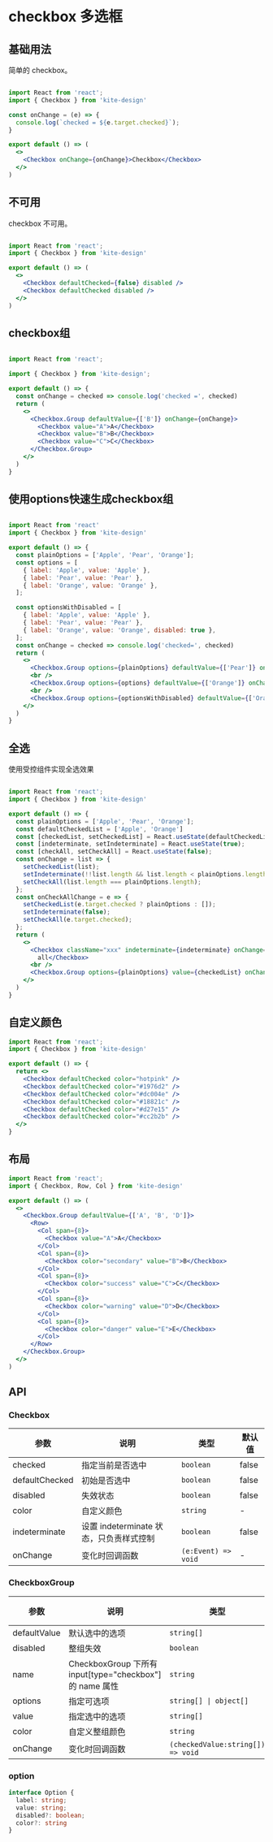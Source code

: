 # checkbox 多选框

## 基础用法

简单的 checkbox。

```jsx

import React from 'react';
import { Checkbox } from 'kite-design'

const onChange = (e) => {
  console.log(`checked = ${e.target.checked}`);
}

export default () => (
  <>
    <Checkbox onChange={onChange}>Checkbox</Checkbox>
  </>
)

```

## 不可用

checkbox 不可用。

```jsx

import React from 'react';
import { Checkbox } from 'kite-design'

export default () => (
  <>
    <Checkbox defaultChecked={false} disabled />
    <Checkbox defaultChecked disabled />
  </>
)

```

## checkbox组

```jsx

import React from 'react';

import { Checkbox } from 'kite-design';

export default () => {
  const onChange = checked => console.log('checked =', checked)
  return (
    <>
      <Checkbox.Group defaultValue={['B']} onChange={onChange}>
        <Checkbox value="A">A</Checkbox>
        <Checkbox value="B">B</Checkbox>
        <Checkbox value="C">C</Checkbox>
      </Checkbox.Group>
    </>
  )
}

```

## 使用options快速生成checkbox组

```jsx

import React from 'react'
import { Checkbox } from 'kite-design'

export default () => {
  const plainOptions = ['Apple', 'Pear', 'Orange'];
  const options = [
    { label: 'Apple', value: 'Apple' },
    { label: 'Pear', value: 'Pear' },
    { label: 'Orange', value: 'Orange' },
  ];

  const optionsWithDisabled = [
    { label: 'Apple', value: 'Apple' },
    { label: 'Pear', value: 'Pear' },
    { label: 'Orange', value: 'Orange', disabled: true },
  ];
  const onChange = checked => console.log('checked=', checked)
  return (
    <>
      <Checkbox.Group options={plainOptions} defaultValue={['Pear']} onChange={onChange} />
      <br />
      <Checkbox.Group options={options} defaultValue={['Orange']} onChange={onChange} />
      <br />
      <Checkbox.Group options={optionsWithDisabled} defaultValue={['Orange']} onChange={onChange} />
    </>
  )
}

```

## 全选

使用受控组件实现全选效果

```jsx

import React from 'react';
import { Checkbox } from 'kite-design'

export default () => {
  const plainOptions = ['Apple', 'Pear', 'Orange'];
  const defaultCheckedList = ['Apple', 'Orange']
  const [checkedList, setCheckedList] = React.useState(defaultCheckedList);
  const [indeterminate, setIndeterminate] = React.useState(true);
  const [checkAll, setCheckAll] = React.useState(false);
  const onChange = list => {
    setCheckedList(list);
    setIndeterminate(!!list.length && list.length < plainOptions.length);
    setCheckAll(list.length === plainOptions.length);
  };
  const onCheckAllChange = e => {
    setCheckedList(e.target.checked ? plainOptions : []);
    setIndeterminate(false);
    setCheckAll(e.target.checked);
  };
  return (
    <>
      <Checkbox className="xxx" indeterminate={indeterminate} onChange={onCheckAllChange} checked={checkAll}>Check
        all</Checkbox>
      <br />
      <Checkbox.Group options={plainOptions} value={checkedList} onChange={onChange} />
    </>
  )
}

```

## 自定义颜色

```jsx
import React from 'react';
import { Checkbox } from 'kite-design'

export default () => {
  return <>
    <Checkbox defaultChecked color="hotpink" />
    <Checkbox defaultChecked color="#1976d2" />
    <Checkbox defaultChecked color="#dc004e" />
    <Checkbox defaultChecked color="#18821c" />
    <Checkbox defaultChecked color="#d27e15" />
    <Checkbox defaultChecked color="#cc2b2b" />
  </>
}
```

## 布局

```jsx
import React from 'react';
import { Checkbox, Row, Col } from 'kite-design'

export default () => (
  <>
    <Checkbox.Group defaultValue={['A', 'B', 'D']}>
      <Row>
        <Col span={8}>
          <Checkbox value="A">A</Checkbox>
        </Col>
        <Col span={8}>
          <Checkbox color="secondary" value="B">B</Checkbox>
        </Col>
        <Col span={8}>
          <Checkbox color="success" value="C">C</Checkbox>
        </Col>
        <Col span={8}>
          <Checkbox color="warning" value="D">D</Checkbox>
        </Col>
        <Col span={8}>
          <Checkbox color="danger" value="E">E</Checkbox>
        </Col>
      </Row>
    </Checkbox.Group>
  </>
)
```

## API

### Checkbox

| 参数 | 说明 | 类型 | 默认值 |
| --- | --- | --- | --- |
| checked | 指定当前是否选中 | `boolean` | false |
| defaultChecked | 初始是否选中 | `boolean` | false |
| disabled | 失效状态 | `boolean` | false |
| color | 自定义颜色 | `string` | - |
| indeterminate | 设置 indeterminate 状态，只负责样式控制 | `boolean` | false |
| onChange | 变化时回调函数 | `(e:Event) => void` | - |

### CheckboxGroup

| 参数 | 说明 | 类型 | 默认值 |
| --- | --- | --- | --- |
| defaultValue | 默认选中的选项 | `string[]` | [] |
| disabled | 整组失效 | `boolean` | false |
| name | CheckboxGroup 下所有 input[type="checkbox"] 的 name 属性 | `string` | - |
| options | 指定可选项 | `string[] \| object[]` | [] |
| value | 指定选中的选项 | `string[]` | [] |
| color | 自定义整组颜色 | `string` | - |
| onChange | 变化时回调函数 | `(checkedValue:string[]) => void` | [] |

### option

```ts
interface Option {
  label: string;
  value: string;
  disabled?: boolean;
  color?: string
}
```
